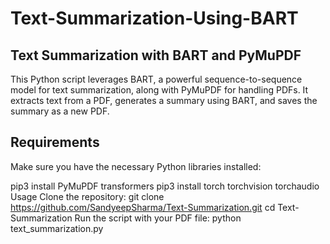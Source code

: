 # Text-Summarization-Using-BART
## Text Summarization with BART and PyMuPDF
This Python script leverages BART, a powerful sequence-to-sequence model for text summarization, along with PyMuPDF for handling PDFs. It extracts text from a PDF, generates a summary using BART, and saves the summary as a new PDF.

## Requirements
Make sure you have the necessary Python libraries installed:

pip3 install PyMuPDF transformers 
pip3 install torch torchvision torchaudio
Usage
Clone the repository:
git clone https://github.com/SandyeepSharma/Text-Summarization.git
cd Text-Summarization
Run the script with your PDF file:
python text_summarization.py
